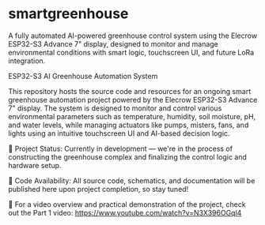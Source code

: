 # smartgreenhouse
A fully automated AI-powered greenhouse control system using the Elecrow ESP32-S3 Advance 7" display, designed to monitor and manage environmental conditions with smart logic, touchscreen UI, and future LoRa integration.

ESP32-S3 AI Greenhouse Automation System

This repository hosts the source code and resources for an ongoing smart greenhouse automation project powered by the Elecrow ESP32-S3 Advance 7" display. The system is designed to monitor and control various environmental parameters such as temperature, humidity, soil moisture, pH, and water levels, while managing actuators like pumps, misters, fans, and lights using an intuitive touchscreen UI and AI-based decision logic.

🌱 Project Status: Currently in development — we're in the process of constructing the greenhouse complex and finalizing the control logic and hardware setup.

📁 Code Availability: All source code, schematics, and documentation will be published here upon project completion, so stay tuned!

🎥 For a video overview and practical demonstration of the project, check out the Part 1 video: https://www.youtube.com/watch?v=N3X396OGql4
